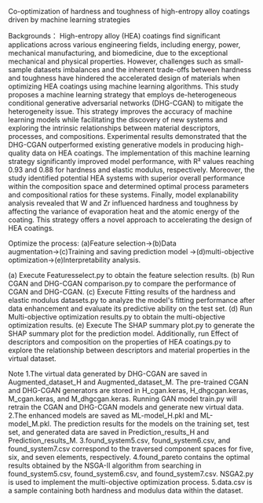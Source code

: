 Co-optimization of hardness and toughness of high-entropy alloy coatings driven by machine learning strategies

Backgrounds：
High-entropy alloy (HEA) coatings find significant applications across various engineering fields, including energy, power, mechanical manufacturing, and biomedicine, due to the exceptional mechanical and physical properties. However, challenges such as small-sample datasets imbalances and the inherent trade-offs between hardness and toughness have hindered the accelerated design of materials when optimizing HEA coatings using machine learning algorithms. This study proposes a machine learning strategy that employs de-heterogeneous conditional generative adversarial networks (DHG-CGAN) to mitigate the heterogeneity issue. This strategy improves the accuracy of machine learning models while facilitating the discovery of new systems and exploring the intrinsic relationships between material descriptors, processes, and compositions. Experimental results demonstrated that the DHG-CGAN outperformed existing generative models in producing high-quality data on HEA coatings. The implementation of this machine learning strategy significantly improved model performance, with R² values reaching 0.93 and 0.88 for hardness and elastic modulus, respectively. Moreover, the study identified potential HEA systems with superior overall performance within the composition space and determined optimal process parameters and compositional ratios for these systems. Finally, model explanability analysis revealed that W and Zr influenced hardness and toughness by affecting the variance of evaporation heat and the atomic energy of the coating. This strategy offers a novel approach to accelerating the design of HEA coatings.

Optimize the process:
(a)Feature selection→(b)Data augmentation→(c)Training and saving prediction model →(d)multi-objective optimization→(e)Interpretability analysis.

(a) Execute Featuresselect.py to obtain the feature selection results.
(b) Run CGAN and DHG-CGAN comparison.py to compare the performance of CGAN and DHG-CGAN.
(c) Execute Fitting results of the hardness and elastic modulus datasets.py to analyze the model's fitting performance after data enhancement and evaluate its predictive ability on the test set.
(d) Run Multi-objective optimization results.py to obtain the multi-objective optimization results.
(e) Execute The SHAP summary plot.py to generate the SHAP summary plot for the prediction model. Additionally, run Effect of descriptors and composition on the properties of HEA coatings.py to explore the relationship between descriptors and material properties in the virtual dataset.

Note
1.The virtual data generated by DHG-CGAN are saved in Augmented_dataset_H and Augmented_dataset_M. The pre-trained CGAN and DHG-CGAN generators are stored in H_cgan.keras, H_dhgcgan.keras, M_cgan.keras, and M_dhgcgan.keras. Running GAN model train.py will retrain the CGAN and DHG-CGAN models and generate new virtual data.
2.The enhanced models are saved as ML-model_H.pkl and ML-model_M.pkl. The prediction results for the models on the training set, test set, and generated data are saved in Prediction_results_H and Prediction_results_M.
3.found_system5.csv, found_system6.csv, and found_system7.csv correspond to the traversed component spaces for five, six, and seven elements, respectively.
4.found_pareto contains the optimal results obtained by the NSGA-II algorithm from searching in found_system5.csv, found_system6.csv, and found_system7.csv. NSGA2.py is used to implement the multi-objective optimization process.
5.data.csv is a sample containing both hardness and modulus data within the dataset.
